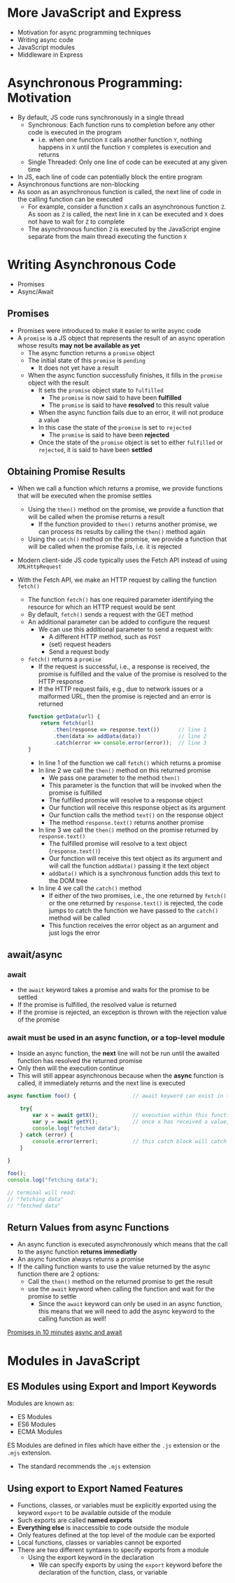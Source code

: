 # More JavaScript and Express
* Motivation for async programming techniques
* Writing async code
* JavaScript modules
* Middleware in Express

# Asynchronous Programming: Motivation
* By default, JS code runs synchronously in a single thread
    * Synchronous: Each function runs to completion before any other code is executed in the program
        * i.e. when one function `X` calls another function `Y`, nothing happens in `X` until the function `Y` completes is execution and returns
    * Single Threaded: Only one line of code can be executed at any given time
* In JS, each line of code can potentially block the entire program
* Asynchronous functions are non-blocking
* As soon as an asynchronous function is called, the next line of code in the calling function can be executed
    * For example, consider a function `X` calls an asynchronous function `Z`. As soon as `Z` is called, the next line in `X` can be executed and `X` does not have to wait for `Z` to complete
    * The asynchronous function `Z` is executed by the JavaScript engine separate from the main thread executing the function `X`

# Writing Asynchronous Code
* Promises
* Async/Await

## Promises
* Promises were introduced to make it easier to write async code
* A `promise` is a JS object that represents the result of an async operation whose results __may not be available as yet__
    * The async function returns a `promise` object
    * The initial state of this `promise` is `pending`
        * It does not yet have a result
    * When the async function successfully finishes, it fills in the `promise` object with the result
        * It sets the `promise` object state to `fulfilled`
            * The `promise` is now said to have been **fulfilled**
            * The `promise` is said to have __**resolved**__ to this result value
        * When the async function fails due to an error, it will not produce a value
        * In this case the state of the `promise` is set to `rejected`
            * The `promise` is said to have been **__rejected__**
        * Once the state of the `promise` object is set to either `fulfilled` or `rejected`, it is said to have been **settled**

## Obtaining Promise Results
* When we call a function which returns a promise, we provide functions that will be executed when the promise settles
    * Using the `then()` method on the promise, we provide a function that will be called when the promise returns a result
        * If the function provided to `then()` returns another promise, we can process its results by calling the `then()` method again
    * Using the `catch()` method on the promise, we provide a function that will be called when the promise fails, i.e. it is rejected

* Modern client-side JS code typically uses the Fetch API instead of using `XMLHttpRequest`
* With the Fetch API, we make an HTTP request by calling the function `fetch()`
    * The function `fetch()` has one required parameter identifying the resource for which an HTTP request would be sent
    * By default, `fetch()` sends a request with the GET method
    * An additional parameter can be added to configure the request
        * We can use this additional parameter to send a request with:
            * A different HTTP method, such as `POST`
            * (set) request headers
            * Send a request body
    * `fetch()` returns a `promise`
        * If the request is successful, i.e., a response is received, the promise is fulfilled and the value of the promise is resolved to the HTTP response
        * If the HTTP request fails, e.g., due to network issues or a malformed URL, then the promise is rejected and an error is returned
        ``` JavaScript
        function getData(url) {
            return fetch(url)
                .then(response => response.text())      // line 1
                .then(data => addData(data))            // line 2
                .catch(error => console.error(error));  // line 3
        }
        ```
        * In line 1 of the function we call `fetch()` which returns a promise
        * In line 2 we call the `then()` method on this returned promise
            * We pass one parameter to the method `then()`
            * This parameter is the function that will be invoked when the promise is fulfilled
            * The fulfilled promise will resolve to a response object
            * Our function will receive this response object as its argument
            * Our function calls the method `text()` on the response object
            * The method `response.text()` returns another promise
        * In line 3 we call the `then()` method on the promise returned by `response.text()`
            * The fulfilled promise will resolve to a text object (`response.text()`)
            * Our function will receive this text object as its argument and will call the function `addData()` passing it the text object
            * `addData()` which is a synchronous function adds this text to the DOM tree
        * In line 4 we call the `catch()` method
            * If either of the two promises, i.e., the one returned by `fetch()` or the one returned by `response.text()` is rejected, the code jumps to catch the function we have passed to the `catch()` method will be called
            * This function receives the error object as an argument and just logs the error

## await/async
### await
* the `await` keyword takes a promise and waits for the promise to be settled
* If the promise is fulfilled, the resolved value is returned
* If the promise is rejected, an exception is thrown with the rejection value of the promise

### await must be used in an async function, or a top-level module
* Inside an async function, the __next__ line will not be run until the awaited function has resolved the returned promise
* Only then will the execution continue
* This will still appear asynchronous because when the __async__ function is called, it immediately returns and the next line is executed

``` JavaScript
async function foo() {                  // await keyword can exist in this ASYNC function
    
    try{
        var x = await getX();           // execution within this function will not progress until x has received a value
        var y = await getY();           // once x has received a value, this line will execute
        console.log("fetched data");
    } catch (error) {
        console.error(error);           // this catch block will catch exceptions thrown during the awaited calls
    }
    
}

foo();
console.log("fetching data");

// terminal will read:
// "fetching data"
// "fetched data"
```
## Return Values from async Functions
* An async function is executed asynchronously which means that the call to the async function **returns immediatly**
* An async function always returns a promise
* If the calling function wants to use the value returned by the async function there are 2 options:
    * Call the `then()` method on the returned promise to get the result
    * use the `await` keyword when calling the function and wait for the promise to settle
        * Since the `await` keyword can only be used in an async function, this means that we will need to add the async keyword to the calling function as well!


[Promises in 10 minutes](https://www.youtube.com/watch?v=DHvZLI7Db8E)
[async and await](https://www.youtube.com/watch?v=V_Kr9OSfDeU)

# Modules in JavaScript
## ES Modules using Export and Import Keywords
Modules are known as:
* ES Modules
* ES6 Modules
* ECMA Modules

ES Modules are defined in files which have either the `.js` extension or the `.mjs` extension.
* The standard recommends the `.mjs` extension

## Using export to Export Named Features
* Functions, classes, or variables must be explicitly exported using the keyword `export` to be available outside of the module
* Such exports are called **named exports**
* **Everything else** is inaccessible to code outside the module
* Only features defined at the top level of the module can be exported
* Local functions, classes or variables cannot be exported
* There are two different syntaxes to specify exports from a module
    * Using the export keyword in the declaration
        * We can specify exports by using the `export` keyword before the declaration of the function, class, or variable 